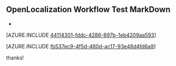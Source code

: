 ## OpenLocalization Workflow Test MarkDown
* 

[AZURE.INCLUDE [44114301-fddc-4286-897b-1eb4209aa593](calleeMd1.md)]



[AZURE.INCLUDE [fb537ec9-4f5d-480d-ac17-93e48d4fd6a9](calleeMd2.md)]

 
thanks!